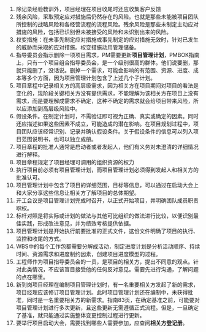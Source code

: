 1. 除记录经验教训外，项目经理在项目收尾时还应收集客户反馈
2. 残余风险，采取预定应对措施后仍然存在的风险。也就是那些未能被项目团队所控制的战略风险和各经营流程的流程风险。残余风险是那些未制定主动应对措施的风险，包括已识别但未被接受的风险和未识别出来的风险。
3. 权变措施：在未事先制定应对措施或事先制定的应对措施无效时，针对已发生的威胁而采取的应对措施。权变措施动用管理储备。
4. 指导委员会指示删除一项项目需求，PM需要更新**项目管理计划**，PMBOK指南上，只有一个项目组合指导委员会，是一个级别很高的群体。他们说要删，那就只能删了，没话说。删掉一个需求，可能会影响的有范围、资源、进度、成本等多个方面，因为项目管理计划包含了上述几个子计划。
5. 项目章程中记录相关方的高层级需求，因为相关方在项目期间对项目的看法是变化的，现阶段关键相关方没有提供需求，不能理解为该相关方在项目上没有需求，而是要理解成需求不确定，这种不确定的需求就会给项目带来风险，所以应添加到高层级风险中。
6. 假设条件。在制定计划时，不需验证即可视为正确、真实或确定的因素。同时还应描述如果这些因素不成立，可能造成的潜在影响。在项目规划过程中，项目团队应该经常识别、记录并确认假设条件。关于假设条件的信息可以列入项目范围说明书，也可以独立成册。
7. 项目章程的批准人通常是启动者或者发起人，他们有义务对未澄清的详细情况进行解释。
8. 项目章程规定了项目经理可调用的组织资源的权力
9. 执行项目前必须有项目管理计划，而项目管理计划必须得到发起人和相关方的批准认可。
10. 项目管理计划中包含了项目的详细范围，目标等信息，可以通过在启动大会上和大家分享这些信息让相关方了解项目的总体期望。
11. 开工会议是项目管理计划完成时召开，以正式开始项目，并明确团队成员职责职权。
12. 标杆对照是将实际或计划的做法与其他可比组织的做法进行比较，以便识别最佳实践，形成改进意见，并为绩效考核提供依据。
13. 项目管理计划是开始执行前要批准的正式文件，这份文件明确了项目的执行、监控和收尾的方式。
14. WBS中的每个工作包都需要分解成活动，制定进度计划是分析活动顺序、持续时间、资源需求和进度制约因素，创建项目进度模型的过程。
15. 工程师作为项目指导委员会的一员，是项目的相关方，提出不同意的观点。针对此类情况，不应该盲目接受他的任何反对意见。需要先进行沟通，了解问题的点在哪里。
16. 新到岗项目经理在编制项目管理计划时，有一名重要相关方发起了新的需求，项目经理应该修订项目管理计划。此时项目管理计划还在编制中，未获得批准，同时是一名重要相关方的新需求。指南83页，在确定基准之前，可能要对项目管理计划进行多次更新，且这些更新无需遵循正式流程。但是，一旦确定了基准，就只能通过实施整体变更控制过程进行更新。
17. 要举行项目启动大会，需要找到哪些人需要参加，应查阅**相关方登记册**。